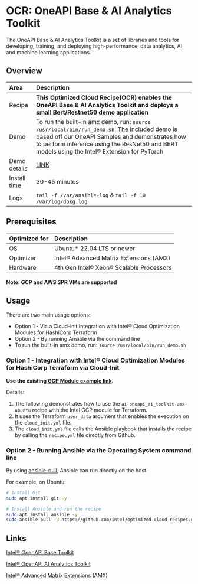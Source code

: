 # OCR: OneAPI Base & AI Analytics Toolkit

The OneAPI Base & AI Analytics Toolkit is a set of libraries and tools for developing, training, and deploying high-performance, data analytics, AI and machine learning applications.

## Overview

| Area                  | Description
|:---                   |:---
| Recipe   | **This Optimized Cloud Recipe(OCR) enables the OneAPI Base & AI Analytics Toolkit and deploys a small Bert/Restnet50 demo application**
Demo | To run the built-in amx demo, run: `source /usr/local/bin/run_demo.sh`. The included demo is based off our OneAPI Samples and  demonstrates how to perform inference using the ResNet50 and BERT models using the Intel® Extension for PyTorch
Demo details |  [LINK](https://github.com/oneapi-src/oneAPI-samples/blob/master/AI-and-Analytics/Features-and-Functionality/IntelPyTorch_InferenceOptimizations_AMX_BF16_INT8/README.md)
| Install time      | 30-45 minutes
| Logs | `tail -f /var/ansible-log` & `tail -f 10 /var/log/dpkg.log`

## Prerequisites

| Optimized for | Description                              |
| :------------ | :--------------------------------------- |
| OS            | Ubuntu* 22.04 LTS or newer               |
| Optimizer     | Intel® Advanced Matrix Extensions (AMX)  |
| Hardware      | 4th Gen Intel® Xeon® Scalable Processors |

**Note: GCP and AWS SPR VMs are supported**

## Usage

There are two main usage options:

- Option 1 - Via a Cloud-init Integration with Intel® Cloud Optimization Modules for HashiCorp Terraform
- Option 2 - By running Ansible via the command line
- To run the built-in amx demo, run: `source /usr/local/bin/run_demo.sh`

### Option 1 - Integration with Intel® Cloud Optimization Modules for HashiCorp Terraform via Cloud-Init

**Use the existing [GCP Module example link](https://github.com/intel/terraform-intel-gcp-vm/tree/main/examples/gcp-linux-with-aikit).**

Details:

1. The following demonstrates how to use the `ai-oneapi_ai_toolkit-amx-ubuntu` recipe with the Intel GCP module for Terraform. 
2. It uses the Terraform `user_data` argument that enables the execution on the `cloud_init.yml` file.
3. The `cloud_init.yml` file calls the Ansible playbook that installs the recipe by calling the `recipe.yml` file directly from Github.

### Option 2 - Running Ansible via the Operating System command line

By using [ansible-pull](https://docs.ansible.com/ansible/latest/cli/ansible-pull.html), Ansible can run directly on the host.

For example, on Ubuntu:

```bash
# Install Git
sudo apt install git -y

# Install Ansible and run the recipe
sudo apt install ansible -y
sudo ansible-pull -U https://github.com/intel/optimized-cloud-recipes.git recipes/ai-oneapi_ai_toolkit-amx-ubuntu/recipe.yml
```

## Links

[Intel® OpenAPI Base Toolkit](https://www.intel.com/content/www/us/en/developer/tools/oneapi/base-toolkit.html#gs.3tswe8)

[Intel® OpenAPI AI Analytics Toolkit](https://www.intel.com/content/www/us/en/developer/tools/oneapi/ai-analytics-toolkit.html#gs.3tsgs4)

[Intel® Advanced Matrix Extensions (AMX)](https://www.intel.com/content/www/us/en/products/docs/accelerator-engines/advanced-matrix-extensions/overview.html)
